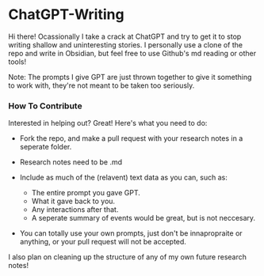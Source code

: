 # ChatGPT-Writing
Hi there! Ocassionally I take a crack at ChatGPT and try to get it to stop writing shallow and uninteresting stories. I personally use a clone of the repo and write in Obsidian, but feel free to use Github's md reading or other tools!

Note: The prompts I give GPT are just thrown together to give it something to work with, they're not meant to be taken too seriously.

### How To Contribute
Interested in helping out? Great! Here's what you need to do:

- Fork the repo, and make a pull request with your research notes in a seperate folder.

- Research notes need to be .md
- Include as much of the (relavent) text data as you can, such as:
  - The entire prompt you gave GPT.
  - What it gave back to you.
  - Any interactions after that.
  - A seperate summary of events would be great, but is not neccesary.
- You can totally use your own prompts, just don't be innapropraite or anything, or your pull request will not be accepted.

I also plan on cleaning up the structure of any of my own future research notes!
